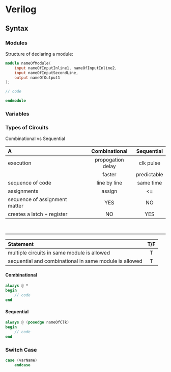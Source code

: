# Verilog

## Syntax
### Modules

Structure of declaring a module:

``` v
module nameOfModule(
    input nameOfInputInline1, nameOfInputInline2,
    input nameOfInputSecondLine,
    output nameOfOutput1
);

// code

endmodule
```

### Variables

### Types of Circuits

Combinational vs Sequential

|A|Combinational|Sequential|
|:--|:--:|:--:|
|execution|propogation delay|clk pulse|
||faster|predictable|
|sequence of code|line by line|same time|
|assignments|assign|<=|
|sequence of assignment matter|YES|NO|
|creates a latch + register|NO|YES|

<br>

---

|Statement|T/F|
|:-|:-:|
|multiple circuits in same module is allowed|T|
|sequential and combinational in same module is allowed|T|


#### Combinational

``` v
always @ *
begin
    // code
end
```

#### Sequential

``` v
always @ (posedge nameOfClk)
begin
    // code
end
```

### Switch Case

``` v
case (varName)
    endcase
```


